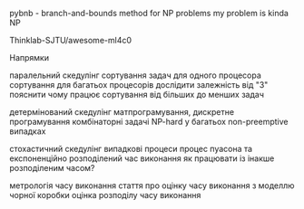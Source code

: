 
pybnb - branch-and-bounds method for NP problems
my problem is kinda NP

Thinklab-SJTU/awesome-ml4c0

Напрямки

паралельний скедулінг
  сортування задач для одного процесора
  сортування для багатьох процесорів
    дослідити залежність від "3"
  пояснити чому працює сортування від більших до менших задач

  
  детермінований скедулінг
    матпрограмування, дискретне програмування
    комбінаторні задачі
    NP-hard у багатьох non-preemptive випадках

  стохастичний скедулінг
    випадкові процеси
    процес пуасона та експоненційно розподілений час виконання
    як працювати із інакше розподіленим часом?
  
метрологія часу виконання
  стаття про оцінку часу виконання з моделлю чорної коробки
  оцінка розподілу часу виконання



